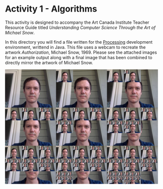 # Activity 1 - Algorithms

This activity is designed to accompany the Art Canada Institute Teacher Resource Guide titled *Understanding Computer Science Through the Art of Michael Snow*.

In this directory you will find a file written for the [Processing](https://processing.org) development environment, writtend in Java. This file uses a webcam to recreate the artwork *Authorization*, Michael Snow, 1969. Please see the attached images for an example output along with a final image that has been combined to directly mirror the artwork of Michael Snow.

![Nine Polaroids in a Mirror recreated using code](./polaroid-Final.png)
